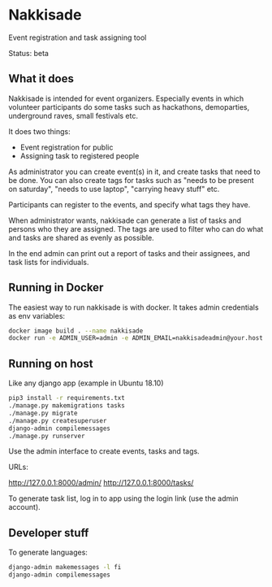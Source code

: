 # Nakkisade

Event registration and task assigning tool

Status: beta

## What it does

Nakkisade is intended for event organizers. Especially events in which volunteer
participants do some tasks such as hackathons, demoparties, underground raves,
small festivals etc.

It does two things:

* Event registration for public
* Assigning task to registered people

As administrator you can create event(s) in it, and create tasks that need
to be done. You can also create tags for tasks such as "needs to be present on
saturday", "needs to use laptop", "carrying heavy stuff" etc.

Participants can register to the events, and specify what tags they have.

When administrator wants, nakkisade can generate a list of tasks and persons
who they are assigned. The tags are used to filter who can do what and tasks
are shared as evenly as possible.

In the end admin can print out a report of tasks and their assignees, and
task lists for individuals.

## Running in Docker

The easiest way to run nakkisade is with docker. It takes admin credentials
as env variables:

```bash
docker image build . --name nakkisade
docker run -e ADMIN_USER=admin -e ADMIN_EMAIL=nakkisadeadmin@your.host -e ADMIN_PASSWORD=adminpassword  --name nakkisade -d nakkisade
```

## Running on host

Like any django app (example in Ubuntu 18.10)

```bash
pip3 install -r requirements.txt 
./manage.py makemigrations tasks
./manage.py migrate
./manage.py createsuperuser
django-admin compilemessages
./manage.py runserver
```

Use the admin interface to create events, tasks and tags.

URLs:

http://127.0.0.1:8000/admin/
http://127.0.0.1:8000/tasks/

To generate task list, log in to app using the login link (use the admin account). 

## Developer stuff

To generate languages:

```bash
django-admin makemessages -l fi
django-admin compilemessages
```
